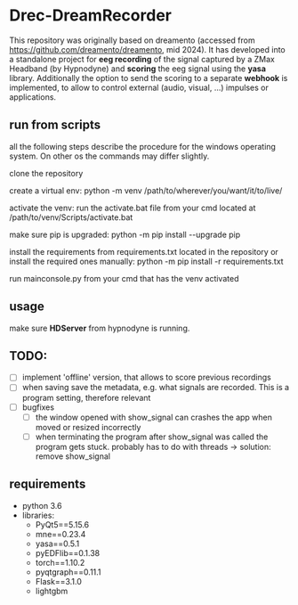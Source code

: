 # Drec-DreamRecorder

This repository was originally based on dreamento (accessed from https://github.com/dreamento/dreamento, mid 2024). 
It has developed into a standalone project for **eeg recording** of the signal captured by a ZMax Headband (by Hypnodyne) and **scoring** the eeg signal using the **yasa** library. Additionally the option to send the scoring to a separate **webhook** is implemented, to allow to control external (audio, visual, ...) impulses or applications.

## run from scripts
all the following steps describe the procedure for the windows operating system. On other os the commands may differ slightly.

clone the repository

create a virtual env:
  python -m venv /path/to/wherever/you/want/it/to/live/

activate the venv:
  run the activate.bat file from your cmd located at /path/to/venv/Scripts/activate.bat
  
make sure pip is upgraded:
  python -m pip install --upgrade pip

install the requirements from requirements.txt located in the repository or install the required ones manually:
  python -m pip install -r requirements.txt

run mainconsole.py from your cmd that has the venv activated

## usage
make sure **HDServer** from hypnodyne is running. 

## TODO:
- [ ] implement 'offline' version, that allows to score previous recordings
- [ ] when saving save the metadata, e.g. what signals are recorded. This is a program setting, therefore relevant
- [ ] bugfixes
  - [ ] the window opened with show_signal can crashes the app when moved or resized incorrectly
  - [ ] when terminating the program after show_signal was called the program gets stuck. probably has to do with threads -> solution: remove show_signal
## requirements
- python 3.6
- libraries:
  - PyQt5==5.15.6
  - mne==0.23.4
  - yasa==0.5.1
  - pyEDFlib==0.1.38
  - torch==1.10.2
  - pyqtgraph==0.11.1
  - Flask==3.1.0
  - lightgbm


